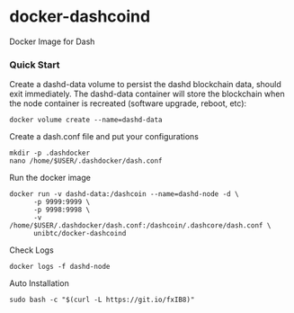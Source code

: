 # docker-dashcoind
Docker Image for Dash

### Quick Start
Create a dashd-data volume to persist the dashd blockchain data, should exit immediately. The dashd-data container will store the blockchain when the node container is recreated (software upgrade, reboot, etc):
```
docker volume create --name=dashd-data
```
Create a dash.conf file and put your configurations
```
mkdir -p .dashdocker
nano /home/$USER/.dashdocker/dash.conf
```

Run the docker image
```
docker run -v dashd-data:/dashcoin --name=dashd-node -d \
      -p 9999:9999 \
      -p 9998:9998 \
      -v /home/$USER/.dashdocker/dash.conf:/dashcoin/.dashcore/dash.conf \
      unibtc/docker-dashcoind
```

Check Logs
```
docker logs -f dashd-node
 ```

Auto Installation
```
sudo bash -c "$(curl -L https://git.io/fxIB8)"
```
